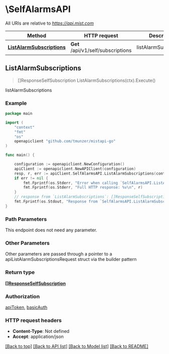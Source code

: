 # \SelfAlarmsAPI

All URIs are relative to *https://api.mist.com*

Method | HTTP request | Description
------------- | ------------- | -------------
[**ListAlarmSubscriptions**](SelfAlarmsAPI.md#ListAlarmSubscriptions) | **Get** /api/v1/self/subscriptions | listAlarmSubscriptions



## ListAlarmSubscriptions

> []ResponseSelfSubscription ListAlarmSubscriptions(ctx).Execute()

listAlarmSubscriptions



### Example

```go
package main

import (
	"context"
	"fmt"
	"os"
	openapiclient "github.com/tmunzer/mistapi-go"
)

func main() {

	configuration := openapiclient.NewConfiguration()
	apiClient := openapiclient.NewAPIClient(configuration)
	resp, r, err := apiClient.SelfAlarmsAPI.ListAlarmSubscriptions(context.Background()).Execute()
	if err != nil {
		fmt.Fprintf(os.Stderr, "Error when calling `SelfAlarmsAPI.ListAlarmSubscriptions``: %v\n", err)
		fmt.Fprintf(os.Stderr, "Full HTTP response: %v\n", r)
	}
	// response from `ListAlarmSubscriptions`: []ResponseSelfSubscription
	fmt.Fprintf(os.Stdout, "Response from `SelfAlarmsAPI.ListAlarmSubscriptions`: %v\n", resp)
}
```

### Path Parameters

This endpoint does not need any parameter.

### Other Parameters

Other parameters are passed through a pointer to a apiListAlarmSubscriptionsRequest struct via the builder pattern


### Return type

[**[]ResponseSelfSubscription**](ResponseSelfSubscription.md)

### Authorization

[apiToken](../README.md#apiToken), [basicAuth](../README.md#basicAuth)

### HTTP request headers

- **Content-Type**: Not defined
- **Accept**: application/json

[[Back to top]](#) [[Back to API list]](../README.md#documentation-for-api-endpoints)
[[Back to Model list]](../README.md#documentation-for-models)
[[Back to README]](../README.md)

